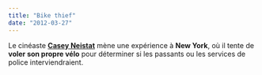 ```yaml
---
title: "Bike thief"
date: "2012-03-27"
---
```


Le cinéaste **[Casey Neistat](https://www.facebook.com/cneistat)** mène une expérience à **New York**, où il tente de **voler son propre vélo** pour déterminer si les passants ou les services de police interviendraient.
